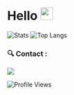 # Hello <img src="https://github.com/TheDudeThatCode/TheDudeThatCode/blob/master/Assets/Hi.gif" width="29px">

![Stats](https://github-readme-stats.vercel.app/api?username=mvestrotech&show_icons=true&count_private=true&theme=dark&hide=stars)
![Top Langs](https://github-readme-stats.vercel.app/api/top-langs/?username=mvestrotech&layout=compact&langs_count=5&theme=dark)

<h3>🔍 Contact :</h3>
<p>
  <a href="https://www.linkedin.com/in/nicolas-garnier-499a9513a/" target="blank"><img src="https://img.shields.io/badge/LinkedIn-0077B5?style=for-the-badge&logo=linkedin&logoColor=white"/></a>
</p>

![Profile Views](https://visitor-badge.glitch.me/badge?page_id=mvestrotech.mvestrotech)
